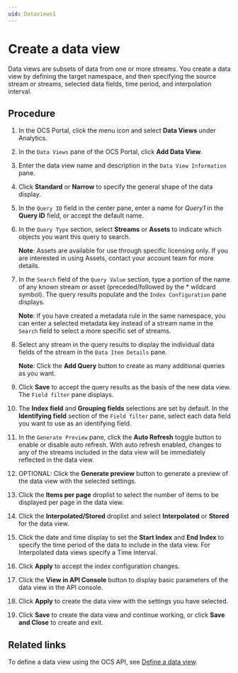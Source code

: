 ```yaml
---
uid: Dataviews1
---
```


# Create a data view

Data views are subsets of data from one or more streams. You create a data view by defining the target namespace, and then specifying the source stream or streams, selected data fields, time period, and interpolation interval. 

## Procedure

1. In the OCS Portal, click the menu icon and select **Data Views** under Analytics.

1. In the `Data Views` pane of the OCS Portal, click **Add Data View**.
 
1. Enter the data view name and description in the `Data View Information` pane.

1. Click **Standard** or **Narrow** to specify the general shape of the data display.

1. In the `Query ID` field in the center pane, enter a name for *Query1* in the **Query ID** field, or accept the default name. 

1. In the `Query Type` section, select **Streams** or **Assets** to indicate which objects you want this query to search.

   **Note**: Assets are available for use through specific licensing only. If you are interested in using Assets, contact your account team for more details. 
   
1. In the `Search` field of the `Query Value` section, type a portion of the name of any known stream or asset (preceded/followed by the * wildcard symbol). The query results populate and the `Index Configuration` pane displays.

   **Note**: If you have created a metadata rule in the same namespace, you can enter a selected metadata key instead of a stream name in the `Search` field to select a more specific set of streams.
   
1. Select any stream in the query results to display the individual data fields of the stream in the `Data Item Details` pane.

   **Note**: Click the **Add Query** button to create as many additional queries as you want.

1. Click **Save** to accept the query results as the basis of the new data view. The `Field filter` pane displays. 

1. The **Index field** and **Grouping fields** selections are set by default. In the **Identifying field** section of the `Field filter` pane, select each data field you want to use as an identifying field.

1. In the `Generate Preview` pane, click the **Auto Refresh** toggle button to enable or disable auto refresh. With auto refresh enabled, changes to any of the streams included in the data view will be immediately reflected in the data view.

1. OPTIONAL: Click the **Generate preview** button to generate a preview of the data view with the selected settings.

1. Click the **Items per page** droplist to select the number of items to be displayed per page in the data view.

1. Click the **Interpolated/Stored** droplist and select **Interpolated** or **Stored** for the data view. 

1. Click the date and time display to set the **Start Index** and **End Index** to specify the time period of the data to include in the data view. For Interpolated data views specify a Time Interval.

1. Click **Apply** to accept the index configuration changes.

1. Click the **View in API Console** button to display basic parameters of the data view in the API console.

1. Click **Apply** to create the data view with the settings you have selected.
1. Click **Save** to create the data view and continue working, or click **Save and Close** to create and exit.

## Related links

To define a data view using the OCS API, see [Define a data view](xref:DataViewsQuickStartDefine).






